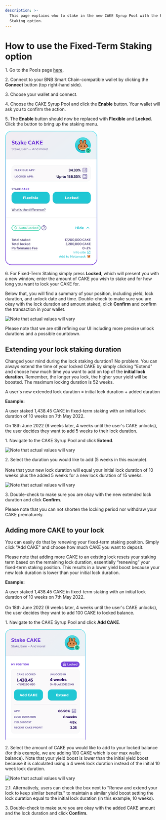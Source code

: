 ```yaml
---
description: >-
  This page explains who to stake in the new CAKE Syrup Pool with the Fixed-Term
  Staking option.
---
```


# How to use the Fixed-Term Staking option

1\. Go to the Pools page [here](https://pancakeswap.finance/pools).

2\. Connect to your BNB Smart Chain-compatible wallet by clicking the **Connect** button (top right-hand side).

3\. Choose your wallet and connect.

4\. Choose the CAKE Syrup Pool and click the **Enable** button. Your wallet will ask you to confirm the action.

5\. The **Enable** button should now be replaced with **Flexible** and **Locked**. Click the button to bring up the staking menu.

![Note that actual values will vary](<../../../.gitbook/assets/Stake - before enable.png>)

6\. For Fixed-Term Staking simply press **Locked**, which will present you with a new window, enter the amount of CAKE you wish to stake and for how long you want to lock your CAKE for.

Below that, you will find a summary of your position, including yield, lock duration, and unlock date and time. Double-check to make sure you are okay with the lock duration and amount staked, click **Confirm** and confirm the transaction in your wallet.

![Note that actual values will vary](<../../../.gitbook/assets/first time lock.png>)

Please note that we are still refining our UI including more precise unlock durations and a possible countdown.

## Extending your lock staking duration

Changed your mind during the lock staking duration? No problem. You can always extend the time of your locked CAKE by simply clicking "Extend" and choose how much time you want to add on top of the **initial lock duration**. Remember, the longer you lock, the higher your yield will be boosted. The maximum locking duration is 52 weeks.

A user's new extended lock duration = initial lock duration + added duration

**Example:**

A user staked 1,438.45 CAKE in fixed-term staking with an initial lock duration of 10 weeks on 7th May 2022.

On 18th June 2022 (6 weeks later, 4 weeks until the user's CAKE unlocks), the user decides they want to add 5 weeks to their lock duration.

1\. Navigate to the CAKE Syrup Pool and click **Extend**.&#x20;

![Note that actual values will vary](<../../../.gitbook/assets/Locked - in the lock (1).png>)

2\. Select the duration you would like to add (5 weeks in this example).\
\
Note that your new lock duration will equal your initial lock duration of 10 weeks plus the added 5 weeks for a new lock duration of 15 weeks.

![Note that actual values will vary](<../../../.gitbook/assets/Adjust Lock - add duration.png>)

3\. Double-check to make sure you are okay with the new extended lock duration and click **Confirm**.

Please note that you can not shorten the locking period nor withdraw your CAKE prematurely.

## Adding more CAKE to your lock

You can easily do that by renewing your fixed-term staking position. Simply click "Add CAKE" and choose how much CAKE you want to deposit.

Please note that adding more CAKE to an existing lock resets your staking term based on the remaining lock duration, essentially “renewing” your fixed-term staking position. This results in a lower yield boost because your new lock duration is lower than your initial lock duration.

**Example:**

A user staked 1,438.45 CAKE in fixed-term staking with an initial lock duration of 10 weeks on 7th May 2022.\
\
On 18th June 2022 (6 weeks later, 4 weeks until the user's CAKE unlocks), the user decides they want to add 100 CAKE to locked balance.

1\. Navigate to the CAKE Syrup Pool and click **Add CAKE**.&#x20;

![Note that actual values will vary](<../../../.gitbook/assets/Locked - in the lock.png>)

2\. Select the amount of CAKE you would like to add to your locked balance (for this example, we are adding 100 CAKE which is our max wallet balance). Note that your yield boost is lower than the initial yield boost because it is calculated using a 4 week lock duration instead of the initial 10 week lock duration.

![Note that actual values will vary](<../../../.gitbook/assets/Adjust Lock - add CAKE.png>)

2.1. Alternatively, users can check the box next to "Renew and extend your lock to keep similar benefits." to maintain a similar yield boost setting the lock duration equal to the initial lock duration (in this example, 10 weeks).

3\. Double-check to make sure you are okay with the added CAKE amount and the lock duration and click **Confirm**.
